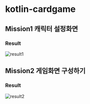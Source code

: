 # kotlin-cardgame
## Mission1 캐릭터 설정화면
### Result

![result1](https://user-images.githubusercontent.com/64235839/155156586-70c06aee-2741-4047-a77b-83b611bd59c3.gif)


## Mission2 게임화면 구성하기
### Result
![result2](https://user-images.githubusercontent.com/64235839/155156598-47da9e45-8449-4a33-b713-8a4c5a65b927.gif)
